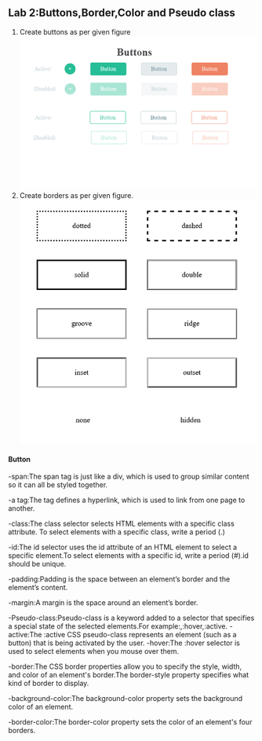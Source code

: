 ## Lab 2:Buttons,Border,Color and Pseudo class
1. Create buttons as per given figure
![buttons](button.png)
2. Create borders as per given figure.
![border](border.png)

#### Button
-span:The span tag is just like a div, which is used to group similar content so it can all be styled together.

-a tag:The <a> tag defines a hyperlink, which is used to link from one page to another.

-class:The class selector selects HTML elements with a specific class attribute. To select elements with a specific class, write a period (.)

-id:The id selector uses the id attribute of an HTML element to select a specific element.To select elements with a specific id, write a period (#).id should be unique.

-padding:Padding is the space between an element’s border and the element’s content. 

-margin:A margin is the space around an element’s border.

-Pseudo-class:Pseudo-class is a keyword added to a selector that specifies a special state of the selected elements.For example:,:hover,:active.
    -active:The :active CSS pseudo-class represents an element (such as a button) that is being activated by the user.
    -hover:The :hover selector is used to select elements when you mouse over them.

-border:The CSS border properties allow you to specify the style, width, and color of an element's border.The border-style property specifies what kind of border to display.

-background-color:The background-color property sets the background color of an element.

-border-color:The border-color property sets the color of an element's four borders.